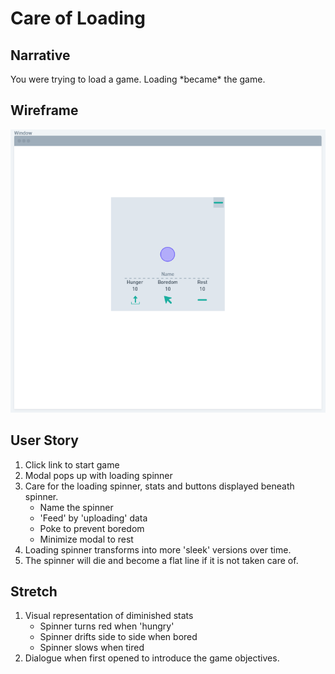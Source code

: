 <h1>Care of Loading</h1>

<h2>Narrative</h2>
You were trying to load a game. Loading *became* the game.  
  
<h2>Wireframe</h2>

![Visual Wireframe](./images/CareOfLoadingWireframe.PNG)



<h2>User Story</h2>

1. Click link to start game
2. Modal pops up with loading spinner
3. Care for the loading spinner, stats and buttons displayed beneath spinner.
   * Name the spinner
   * 'Feed' by 'uploading' data
   * Poke to prevent boredom
   * Minimize modal to rest
4. Loading spinner transforms into more 'sleek' versions over time.
5. The spinner will die and become a flat line if it is not taken care of.


<h2>Stretch</h2>

1. Visual representation of diminished stats
   * Spinner turns red when 'hungry'
   * Spinner drifts side to side when bored
   * Spinner slows when tired
2. Dialogue when first opened to introduce the game objectives.